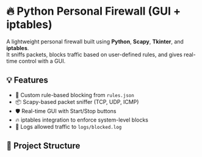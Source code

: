 # 🔥 Python Personal Firewall (GUI + iptables)

A lightweight personal firewall built using **Python**, **Scapy**, **Tkinter**, and **iptables**.  
It sniffs packets, blocks traffic based on user-defined rules, and gives real-time control with a GUI.

## 💡 Features

- 🧠 Custom rule-based blocking from `rules.json`
- 📦 Scapy-based packet sniffer (TCP, UDP, ICMP)
- 🛡️ Real-time GUI with Start/Stop buttons
- 🔥 iptables integration to enforce system-level blocks
- 🧾 Logs allowed traffic to `logs/blocked.log`

## 📁 Project Structure

